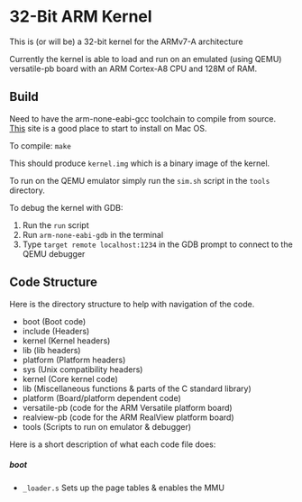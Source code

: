 # 32-Bit ARM Kernel

This is (or will be) a 32-bit kernel for the ARMv7-A architecture

Currently the kernel is able to load and run on an emulated (using QEMU) 
versatile-pb board with an ARM Cortex-A8 CPU and 128M of RAM.

## Build
Need to have the arm-none-eabi-gcc toolchain to compile from source.
[This](http://blog.y3xz.com/blog/2012/10/07/setting-up-an-arm-eabi-toolchain-on-mac-os-x) site is a good place to start to install on Mac OS.

To compile:
`make`

This should produce `kernel.img` which is a binary image of the kernel.

To run on the QEMU emulator simply run the `sim.sh` script in the `tools` directory.

To debug the kernel with GDB:

1. Run the `run` script
2. Run `arm-none-eabi-gdb` in the terminal
3. Type `target remote localhost:1234` in the GDB prompt to connect to the QEMU debugger

## Code Structure
Here is the directory structure to help with navigation of the code.

- boot          (Boot code)
- include       (Headers)
 - kernel       (Kernel headers)
 - lib          (lib headers)
 - platform     (Platform headers)
 - sys          (Unix compatibility headers)
- kernel        (Core kernel code)
- lib           (Miscellaneous functions & parts of the C standard library)
- platform      (Board/platform dependent code)
 - versatile-pb (code for the ARM Versatile platform board)
 - realview-pb  (code for the ARM RealView platform board)
- tools         (Scripts to run on emulator & debugger)

Here is a short description of what each code file does:

##### boot
- `_loader.s` Sets up the page tables & enables the MMU





